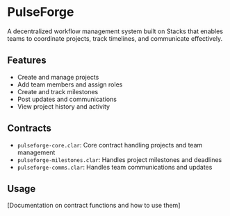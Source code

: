 # PulseForge

A decentralized workflow management system built on Stacks that enables teams to coordinate projects, track timelines, and communicate effectively.

## Features
- Create and manage projects
- Add team members and assign roles
- Create and track milestones 
- Post updates and communications
- View project history and activity

## Contracts
- `pulseforge-core.clar`: Core contract handling projects and team management
- `pulseforge-milestones.clar`: Handles project milestones and deadlines
- `pulseforge-comms.clar`: Handles team communications and updates

## Usage
[Documentation on contract functions and how to use them]
